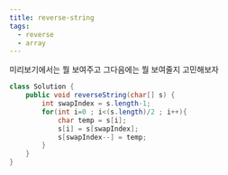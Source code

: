 ```yaml
---
title: reverse-string
tags:
  - reverse
  - array
---
```


미리보기에서는 뭘 보여주고<!--more-->
그다음에는 뭘 보여줄지 고민해보자
```java
class Solution {
    public void reverseString(char[] s) {
        int swapIndex = s.length-1;
        for(int i=0 ; i<(s.length)/2 ; i++){
            char temp = s[i];
            s[i] = s[swapIndex];
            s[swapIndex--] = temp;
        }
    }
}
```